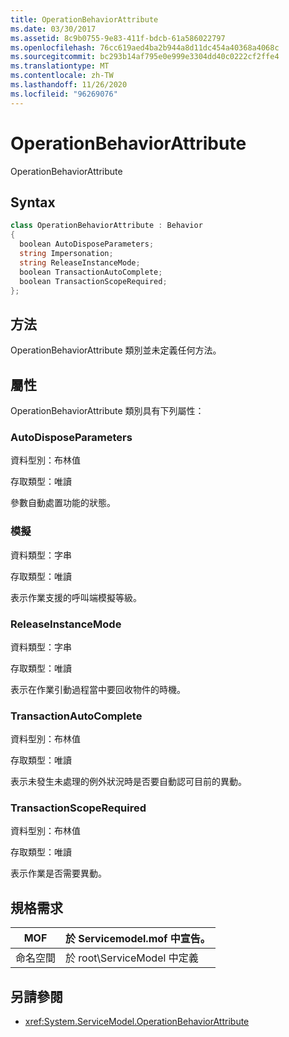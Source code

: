 ```yaml
---
title: OperationBehaviorAttribute
ms.date: 03/30/2017
ms.assetid: 8c9b0755-9e83-411f-bdcb-61a586022797
ms.openlocfilehash: 76cc619aed4ba2b944a8d11dc454a40368a4068c
ms.sourcegitcommit: bc293b14af795e0e999e3304dd40c0222cf2ffe4
ms.translationtype: MT
ms.contentlocale: zh-TW
ms.lasthandoff: 11/26/2020
ms.locfileid: "96269076"
---
```

# <a name="operationbehaviorattribute"></a>OperationBehaviorAttribute

OperationBehaviorAttribute  
  
## <a name="syntax"></a>Syntax  
  
```csharp
class OperationBehaviorAttribute : Behavior  
{  
  boolean AutoDisposeParameters;  
  string Impersonation;  
  string ReleaseInstanceMode;  
  boolean TransactionAutoComplete;  
  boolean TransactionScopeRequired;  
};  
```  
  
## <a name="methods"></a>方法  

 OperationBehaviorAttribute 類別並未定義任何方法。  
  
## <a name="properties"></a>屬性  

 OperationBehaviorAttribute 類別具有下列屬性：  
  
### <a name="autodisposeparameters"></a>AutoDisposeParameters  

 資料型別：布林值  
  
 存取類型：唯讀  
  
 參數自動處置功能的狀態。  
  
### <a name="impersonation"></a>模擬  

 資料類型：字串  
  
 存取類型：唯讀  
  
 表示作業支援的呼叫端模擬等級。  
  
### <a name="releaseinstancemode"></a>ReleaseInstanceMode  

 資料類型：字串  
  
 存取類型：唯讀  
  
 表示在作業引動過程當中要回收物件的時機。  
  
### <a name="transactionautocomplete"></a>TransactionAutoComplete  

 資料型別：布林值  
  
 存取類型：唯讀  
  
 表示未發生未處理的例外狀況時是否要自動認可目前的異動。  
  
### <a name="transactionscoperequired"></a>TransactionScopeRequired  

 資料型別：布林值  
  
 存取類型：唯讀  
  
 表示作業是否需要異動。  
  
## <a name="requirements"></a>規格需求  
  
|MOF|於 Servicemodel.mof 中宣告。|  
|---------|-----------------------------------|  
|命名空間|於 root\ServiceModel 中定義|  
  
## <a name="see-also"></a>另請參閱

- <xref:System.ServiceModel.OperationBehaviorAttribute>
